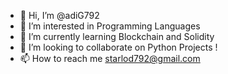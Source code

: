 - 👋 Hi, I’m @adiG792
- 👀 I’m interested in Programming Languages 
- 🌱 I’m currently learning Blockchain and Solidity 
- 💞️ I’m looking to collaborate on Python Projects !
- 📫 How to reach me starlod792@gmail.com

<!---
adiG792/adiG792 is a ✨ special ✨ repository because its `README.md` (this file) appears on your GitHub profile.
You can click the Preview link to take a look at your changes.
--->
